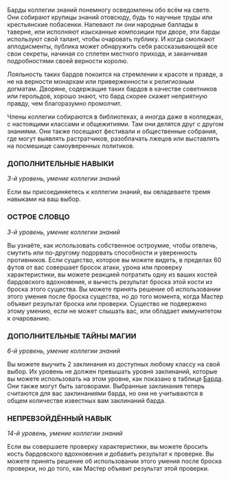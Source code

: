 Барды коллегии знаний понемногу осведомлены обо всём на свете. Они собирают крупицы знаний отовсюду, будь то научные труды или крестьянские побасенки. Напевают ли они народные баллады в таверне, или исполняют изысканные композиции при дворе, эти барды используют свой талант, чтобы очаровать публику. И когда смолкают аплодисменты, публика может обнаружить себя рассказывающей все свои секреты, начиная со сплетен местного прихода, и заканчивая подробностями своей верности королю.

Лояльность таких бардов покоится на стремлении к красоте и правде, а не на верности монархам или приверженности к религиозным догматам. Дворяне, содержащие таких бардов в качестве советников или герольдов, хорошо знают, что бард скорее скажет неприятную правду, чем благоразумно промолчит.

Члены коллегии собираются в библиотеках, а иногда даже в колледжах, с настоящими классами и общежитиями. Там они делятся друг с другом знаниями. Они также посещают фестивали и общественные собрания, где могут выявлять растратчиков, разоблачать лжецов или выставлять на посмешище самоуверенных политиков.

### ДОПОЛНИТЕЛЬНЫЕ НАВЫКИ

_3-й уровень, умение коллегии знаний_

Если вы присоединяетесь к коллегии знаний, вы овладеваете тремя навыками на ваш выбор.

### ОСТРОЕ СЛОВЦО

_3-й уровень, умение коллегии знаний_

Вы узнаёте, как использовать собственное остроумие, чтобы отвлечь, смутить или по-другому подорвать способности и уверенность противников. Если существо, которое вы можете видеть, в пределах 60 футов от вас совершает бросок атаки, урона или проверку характеристики, вы можете реакцией потратить одну из ваших костей бардовского вдохновения, и вычесть результат броска этой кости из броска этого существа. Вы можете принять решение об использовании этого умения после броска существа, но до того момента, когда Мастер объявит результат броска или проверки. Существо не подвержено этому умению, если не может слышать вас, или обладает иммунитетом к очарованию.

### ДОПОЛНИТЕЛЬНЫЕ ТАЙНЫ МАГИИ

_6-й уровень, умение коллегии знаний_

Вы можете выучить 2 заклинания из доступных любому классу на свой выбор. Их уровень не должен превышать уровня заклинаний, которые вы можете использовать на этом уровне, как показано в таблице [Барда](https://dnd.su/class/88-bard/#bard). Они также могут быть заговорами. Выбранные заклинания теперь считаются для вас заклинаниями барда, но они не учитываются в общем количестве известных вам заклинаний барда.

### НЕПРЕВЗОЙДЁННЫЙ НАВЫК

_14-й уровень, умение коллегии знаний_

Если вы совершаете проверку характеристики, вы можете бросить кость бардовского вдохновения и добавить результат к проверке. Вы можете принять решение об использовании этого умения после броска проверки, но до того, как Мастер объявит результат этой проверки.